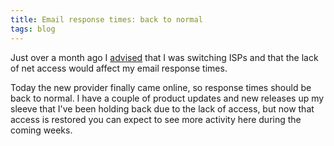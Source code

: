 ```yaml
---
title: Email response times: back to normal
tags: blog
---
```


Just over a month ago I [advised](http://typechecked.net/a/news/archives/2006/05/email_response.php) that I was switching ISPs and that the lack of net access would affect my email response times.

Today the new provider finally came online, so response times should be back to normal. I have a couple of product updates and new releases up my sleeve that I've been holding back due to the lack of access, but now that access is restored you can expect to see more activity here during the coming weeks.
